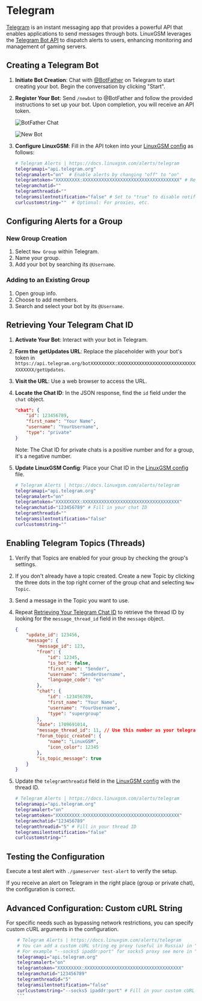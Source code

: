 # Telegram

[Telegram](https://telegram.org) is an instant messaging app that provides a powerful API that enables applications to send messages through bots. LinuxGSM leverages the [Telegram Bot API](https://core.telegram.org/bots/api) to dispatch alerts to users, enhancing monitoring and management of gaming servers.

## Creating a Telegram Bot

1. **Initiate Bot Creation**: Chat with [@BotFather](https://telegram.me/BotFather) on Telegram to start creating your bot. Begin the conversation by clicking "Start".

2. **Register Your Bot**: Send `/newbot` to @BotFather and follow the provided instructions to set up your bot. Upon completion, you will receive an API token.

   ![BotFather Chat](../.gitbook/assets/botfather_chat.png)

   ![New Bot](../.gitbook/assets/botfather_new_bot.png)

3. **Configure LinuxGSM**: Fill in the API token into your [LinuxGSM config](../configuration/linuxgsm-config.md) as follows:

    ```bash
    # Telegram Alerts | https://docs.linuxgsm.com/alerts/telegram
    telegramapi="api.telegram.org"
    telegramalert="on"  # Enable alerts by changing "off" to "on"
    telegramtoken="XXXXXXXXX:XXXXXXXXXXXXXXXXXXXXXXXXXXXXXXXXXXXX" # Replace with your bot token
    telegramchatid=""
    telegramthreadid=""
    telegramsilentnotification="false" # Set to "true" to disable notification sounds and send alerts silently
    curlcustomstring=""  # Optional: For proxies, etc.
    ```

## Configuring Alerts for a Group

### New Group Creation

1. Select `New Group` within Telegram.
2. Name your group.
3. Add your bot by searching its `@Username`.

### Adding to an Existing Group

1. Open group info.
2. Choose to add members.
3. Search and select your bot by its `@Username`.

## Retrieving Your Telegram Chat ID

1. **Activate Your Bot**: Interact with your bot in Telegram.
2. **Form the getUpdates URL**: Replace the placeholder with your bot's token in `https://api.telegram.org/botXXXXXXXXX:XXXXXXXXXXXXXXXXXXXXXXXXXXXXXXXXXXXX/getUpdates`.
3. **Visit the URL**: Use a web browser to access the URL.
4. **Locate the Chat ID**: In the JSON response, find the `id` field under the `chat` object.

    ```json
    "chat": {
        "id": 123456789,
        "first_name": "Your Name",
        "username": "YourUsername",
        "type": "private"
    }
    ```

    Note: The Chat ID for private chats is a positive number and for a group, it's a negative number.

5. **Update LinuxGSM Config**: Place your Chat ID in the [LinuxGSM config](../configuration/linuxgsm-config.md) file.

    ```bash
    # Telegram Alerts | https://docs.linuxgsm.com/alerts/telegram
    telegramapi="api.telegram.org"
    telegramalert="on"
    telegramtoken="XXXXXXXXX:XXXXXXXXXXXXXXXXXXXXXXXXXXXXXXXXXXXX"
    telegramchatid="123456789" # Fill in your chat ID
    telegramthreadid=""
    telegramsilentnotification="false"
    curlcustomstring=""
    ```

## Enabling Telegram Topics (Threads)

1. Verify that Topics are enabled for your group by checking the group's settings.
2. If you don't already have a topic created. Create a new Topic by clicking the three dots in the top right corner of the group chat and selecting `New Topic`.
3. Send a message in the Topic you want to use.
4. Repeat [Retrieving Your Telegram Chat ID](#retrieving-your-telegram-chat-id) to retrieve the thread ID by looking for the `message_thread_id` field in the `message` object.

    ```json
    {
        "update_id": 123456,
        "message": {
            "message_id": 123,
            "from": {
                "id": 12345,
                "is_bot": false,
                "first_name": "Sender",
                "username": "SenderUsername",
                "language_code": "en"
            },
            "chat": {
                "id": -123456789,
                "first_name": "Your Name",
                "username": "YourUsername",
                "type": "supergroup"
            },
            "date": 1709691014,
            "message_thread_id": 11, // Use this number as your telegramthreadid
            "forum_topic_created": {
                "name": "LinuxGSM",
                "icon_color": 12345
            },
            "is_topic_message": true
        }
    }
    ```

5. Update the `telegramthreadid` field in the [LinuxGSM config](../configuration/linuxgsm-config.md) with the thread ID.

    ```bash
    # Telegram Alerts | https://docs.linuxgsm.com/alerts/telegram
    telegramapi="api.telegram.org"
    telegramalert="on"
    telegramtoken="XXXXXXXXX:XXXXXXXXXXXXXXXXXXXXXXXXXXXXXXXXXXXX"
    telegramchatid="123456789"
    telegramthreadid="5" # Fill	in your thread ID
    telegramsilentnotification="false"
    curlcustomstring=""
    ```

## Testing the Configuration

Execute a test alert with `./gameserver test-alert` to verify the setup.

If you receive an alert on Telegram in the right place (group or private chat), the configuration is correct.

## Advanced Configuration: Custom cURL String

For specific needs such as bypassing network restrictions, you can specify custom cURL arguments in the configuration.

```bash
    # Telegram Alerts | https://docs.linuxgsm.com/alerts/telegram
    # You can add a custom cURL string eg proxy (useful in Russia) in "curlcustomstring".
    # For example "--socks5 ipaddr:port" for socks5 proxy see more in "curl --help all".
    telegramapi="api.telegram.org"
    telegramalert="on"
    telegramtoken="XXXXXXXXX:XXXXXXXXXXXXXXXXXXXXXXXXXXXXXXXXXXXX"
    telegramchatid="123456789"
    telegramthreadid="5"
    telegramsilentnotification="false"
    curlcustomstring="--socks5 ipaddr:port" # Fill in your custom cURL string
    ```
